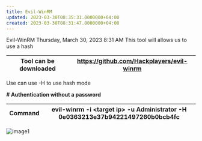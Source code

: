 ```yaml
---
title: Evil-WinRM
updated: 2023-03-30T08:35:31.0000000+04:00
created: 2023-03-30T08:31:47.0000000+04:00
---
```


Evil-WinRM
Thursday, March 30, 2023
8:31 AM
This tool will allows us to use a hash

| Tool can be downloaded | <https://github.com/Hackplayers/evil-winrm> |
|------------------------|---------------------------------------------|

Use can use -H to use hash mode

**\# Authentication without a password**

| Command | evil-winrm -i \<target ip\> -u Administrator -H 0e0363213e37b94221497260b0bcb4fc |
|---------|----------------------------------------------------------------------------------|

![image1](image1-135.png)

